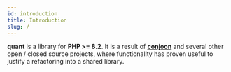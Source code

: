 ```yaml
---
id: introduction
title: Introduction
slug: /
---
```


**quant** is a library for **PHP >= 8.2**. It is a result of [**conjoon**](https://conjoon.org) and several other
open / closed source projects, where functionality has proven useful to justify a refactoring into a shared library.